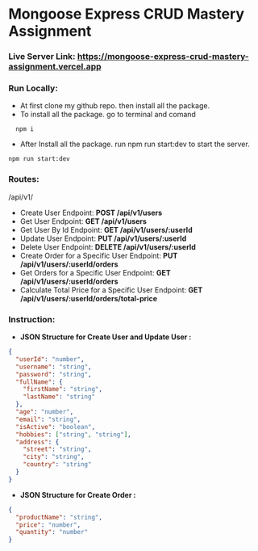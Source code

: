 # Mongoose Express CRUD Mastery Assignment

### Live Server Link: <a href="https://mongoose-express-crud-mastery-assignment.vercel.app">https://mongoose-express-crud-mastery-assignment.vercel.app</a>

### Run Locally:

- At first clone my github repo. then install all the package.
- To install all the package. go to terminal and comand

```npm
  npm i
```

- After Install all the package. run npm run start:dev to start the server.

```npm
npm run start:dev
```

### Routes:
/api/v1/
- Create User Endpoint: **POST /api/v1/users**
- Get User Endpoint: **GET /api/v1/users**
- Get User By Id Endpoint: **GET /api/v1/users/:userId**
- Update User Endpoint: **PUT /api/v1/users/:userId**
- Delete User Endpoint: **DELETE /api/v1/users/:userId**
- Create Order for a Specific User Endpoint: **PUT /api/v1/users/:userId/orders**
- Get Orders for a Specific User Endpoint: **GET /api/v1/users/:userId/orders**
- Calculate Total Price for a Specific User Endpoint: **GET /api/v1/users/:userId/orders/total-price**

### Instruction:

- **JSON Structure for Create User and Update User :**

```json
{
  "userId": "number",
  "username": "string",
  "password": "string",
  "fullName": {
    "firstName": "string",
    "lastName": "string"
  },
  "age": "number",
  "email": "string",
  "isActive": "boolean",
  "hobbies": ["string", "string"],
  "address": {
    "street": "string",
    "city": "string",
    "country": "string"
  }
}
```

- **JSON Structure for Create Order :**

```json
{
  "productName": "string",
  "price": "number",
  "quantity": "number"
}
```
